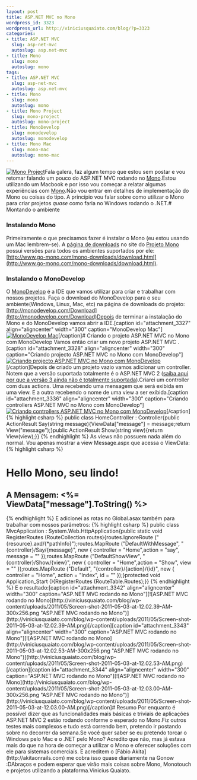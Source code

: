 ```yaml
--- 
layout: post
title: ASP.NET MVC no Mono
wordpress_id: 3323
wordpress_url: http://viniciusquaiato.com/blog/?p=3323
categories: 
- title: ASP.NET MVC
  slug: asp-net-mvc
  autoslug: asp.net-mvc
- title: Mono
  slug: mono
  autoslug: mono
tags: 
- title: ASP.NET MVC
  slug: asp-net-mvc
  autoslug: asp.net-mvc
- title: Mono
  slug: mono
  autoslug: mono
- title: Mono Project
  slug: mono-project
  autoslug: mono-project
- title: MonoDevelop
  slug: monodevelop
  autoslug: monodevelop
- title: Mono Mac
  slug: mono-mac
  autoslug: mono-mac
---
```

[![](http://viniciusquaiato.com/blog/wp-content/uploads/2011/05/Mono-Project.jpeg "Mono Project")](http://viniciusquaiato.com/blog/wp-content/uploads/2011/05/Mono-Project.jpeg)Fala galera, faz algum tempo que estou sem postar e vou retomar falando um pouco do ASP.NET MVC rodando no [Mono](http://www.mono-project.com/Main_Page).Estou utilizando um Macbook e por isso vou começar a relatar algumas experiências com [Mono](http://www.mono-project.com/Main_Page).Não vou entrar em detalhes de implementação do Mono ou coisas do tipo. A princípio vou falar sobre como utilizar o Mono para criar projetos _quase_ como faria no Windows rodando o .NET.# Montando o ambiente


### Instalando Mono
Primeiramente o que precisamos fazer é instalar o Mono (eu estou usando um Mac lembrem-se). A [página de downloads](http://www.go-mono.com/mono-downloads/download.html) no site do [Projeto Mono](http://mono-project.com/Main_Page) possui versões para todos os ambientes suportados por ele:[http://www.go-mono.com/mono-downloads/download.html](http://www.go-mono.com/mono-downloads/download.html).

### Instalando o MonoDevelop
O [MonoDevelop](http://monodevelop.com/) é a IDE que vamos utilizar para criar e trabalhar com nossos projetos. Faça o download do MonoDevelop para o seu ambiente(Windows, Linux, Mac, etc) na página de downloads do projeto: [http://monodevelop.com/Download](http://monodevelop.com/Download)Depois de terminar a instalação do Mono e do MonoDevelop vamos abrir a IDE.[caption id="attachment_3327" align="aligncenter" width="300" caption="MonoDevelop Mac"][![MonoDevelop Mac](http://viniciusquaiato.com/blog/wp-content/uploads/2011/05/Screen-shot-2011-05-01-at-9.53.50-PM-300x179.png "MonoDevelop Mac")](http://viniciusquaiato.com/blog/wp-content/uploads/2011/05/Screen-shot-2011-05-01-at-9.53.50-PM.png)[/caption]# Criando o projeto ASP.NET MVC no Mono com MonoDevelop
Vamos então criar um novo projeto ASP.NET MVC .[caption id="attachment_3328" align="aligncenter" width="300" caption="Criando projecto ASP.NET MVC no Mono com MonoDevelop"][![Criando projecto ASP.NET MVC no Mono com MonoDevelop](http://viniciusquaiato.com/blog/wp-content/uploads/2011/05/Screen-shot-2011-05-01-at-9.54.46-PM-300x235.png "Criando projecto ASP.NET MVC no Mono com MonoDevelop")](http://viniciusquaiato.com/blog/wp-content/uploads/2011/05/Screen-shot-2011-05-01-at-9.54.46-PM.png)[/caption]Depois de criado um projeto vazio vamos adicionar um controller. Notem que a versão suportada totalmente é o ASP.NET MVC 2 ([saiba aqui por que a versão 3 ainda não é totalmente suportada](http://www.mono-project.com/Release_Notes_Mono_2.10#ASP.NET_MVC3_Support)).Criarei um controller com duas actions. Uma recebendo uma mensagem que será exibida em uma view. E a outra recebendo o nome de uma view a ser exibida.[caption id="attachment_3336" align="aligncenter" width="300" caption="Criando controllers ASP.NET MVC no Mono com MonoDevelop"][![Criando controllers ASP.NET MVC no Mono com MonoDevelop](http://viniciusquaiato.com/blog/wp-content/uploads/2011/05/Screen-shot-2011-05-02-at-11.53.28-PM-300x179.png "Criando controllers ASP.NET MVC no Mono com MonoDevelop")](http://viniciusquaiato.com/blog/wp-content/uploads/2011/05/Screen-shot-2011-05-02-at-11.53.28-PM.png)[/caption]
{% highlight csharp %}
public class HomeController : Controller{public ActionResult Say(string message){ViewData["message"] = message;return View("message");}public ActionResult Show(string view){return View(view);}}
{% endhighlight %}
As views não possuem nada além do normal. Vou apenas mostrar a view Message.aspx que acessa o ViewData:
{% highlight csharp %}
# Hello Mono, seu lindo!


## A Mensagem: <%= ViewData["message"].ToString() %> 
</div></body></html>
{% endhighlight %}
E adicionei as rotas no Global.asax também para trabalhar com nossos parâmetros:
{% highlight csharp %}
public class MvcApplication : System.Web.HttpApplication{public static void RegisterRoutes (RouteCollection routes){routes.IgnoreRoute ("{resource}.axd/{*pathInfo}");routes.MapRoute ("DefaultWithMessage", "{controller}/Say/{message}", new { controller = "Home",action = "say", message = "" });routes.MapRoute ("DefaultShowView", "{controller}/Show/{view}", new { controller = "Home",action = "Show", view = "" });routes.MapRoute ("Default", "{controller}/{action}/{id}", new { controller = "Home", action = "Index", id = "" });}protected void Application_Start (){RegisterRoutes (RouteTable.Routes);}}
{% endhighlight %}
E o resultado:[caption id="attachment_3342" align="aligncenter" width="300" caption="ASP.NET MVC rodando no Mono"][![ASP.NET MVC rodando no Mono](http://viniciusquaiato.com/blog/wp-content/uploads/2011/05/Screen-shot-2011-05-03-at-12.02.39-AM-300x256.png "ASP.NET MVC rodando no Mono")](http://viniciusquaiato.com/blog/wp-content/uploads/2011/05/Screen-shot-2011-05-03-at-12.02.39-AM.png)[/caption][caption id="attachment_3343" align="aligncenter" width="300" caption="ASP.NET MVC rodando no Mono"][![ASP.NET MVC rodando no Mono](http://viniciusquaiato.com/blog/wp-content/uploads/2011/05/Screen-shot-2011-05-03-at-12.02.53-AM-300x256.png "ASP.NET MVC rodando no Mono")](http://viniciusquaiato.com/blog/wp-content/uploads/2011/05/Screen-shot-2011-05-03-at-12.02.53-AM.png)[/caption][caption id="attachment_3344" align="aligncenter" width="300" caption="ASP.NET MVC rodando no Mono"][![ASP.NET MVC rodando no Mono](http://viniciusquaiato.com/blog/wp-content/uploads/2011/05/Screen-shot-2011-05-03-at-12.03.00-AM-300x256.png "ASP.NET MVC rodando no Mono")](http://viniciusquaiato.com/blog/wp-content/uploads/2011/05/Screen-shot-2011-05-03-at-12.03.00-AM.png)[/caption]# Resumo
Por enquanto é possível dizer que as funcionalidades mais básicas e triviais de aplicações ASP.NET MVC 2 estão rodando conforme o esperado no Mono.Fiz outros testes mais complexos e tudo está correndo bem, pretendo ir postando sobre no decorrer da semana.Se você quer saber se eu pretendo torcar o Windows pelo Mac e o .NET pelo Mono? Acredito que não, mas já estava mais do que na hora de começar a utilizar o Mono e oferecer soluções com ele para sistemas comerciais. E acreditem o [Fábio Akita](http://akitaonrails.com) me cobra isso quase diariamente na Gonow :DAbraços e podem esperar que virão mais coisas sobre Mono, Monotouch e projetos utilizando a plataforma.Vinicius Quaiato.
